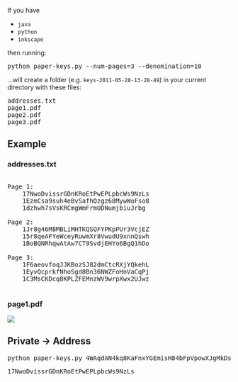 
If you have

  * <code>java</code>
  * <code>python</code>
  * <code>inkscape</code>

then running:
<pre>
python paper-keys.py --num-pages=3 --denomination=10
</pre>

...will create a folder (e.g. <code>keys-2011-05-28-13-28-49</code>) in your current directory with these files:
<pre>
addresses.txt
page1.pdf
page2.pdf
page3.pdf
</pre>

## Example

### addresses.txt
<pre>

Page 1:
    17NwoDvissrGDnKRoEtPwEPLpbcWs9NzLs
    1EzmCsa9suh4eBvSafhQzgz68MywWoFso8
    1dzhwh7sVsKRCmgWmFrmUDNumjbiuJrbg

Page 2:
    1Jr8g46M8MBLiMHTKQSQFYPKpPUr3VcjEZ
    15r8qeAFYeWceyRuwmXr8VwudU9xnnQswh
    1BoBQNRhqwAtAw7CT9SvdjEHYo6BgQ1hDo

Page 3:
    1F6aeovfoqJJKBozSJ82dmCtcRXjYQkehL
    1EyvQcprkfNhoSgd8Bn36NWZFoHnVaCqPj
    1C3MsCKDcq8KPLZFEMnzWV9wrpXwx2UJwz

</pre>

### page1.pdf

![](//github.com/bitcoin-labs/paper-keys/raw/master/documentation/page1.png)


## Private &rarr; Address
<pre>
python paper-keys.py 4WAqdAN4kq8KaFnxYGEmisH84bFpVpowXJgMkDsKUSDE
</pre>
<pre>
17NwoDvissrGDnKRoEtPwEPLpbcWs9NzLs
</pre>
